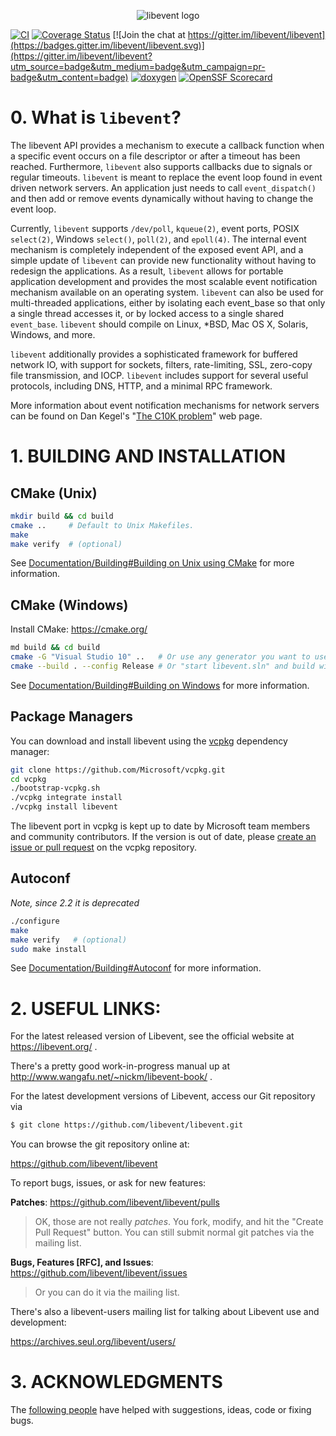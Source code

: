 <p align="center">
  <img src="https://libevent.org/images/libevent3.png" alt="libevent logo"/>
</p>



[![CI](https://github.com/libevent/libevent/actions/workflows/build.yml/badge.svg)](https://github.com/libevent/libevent/actions/workflows/build.yml)
[![Coverage Status](https://coveralls.io/repos/github/libevent/libevent/badge.svg)](https://coveralls.io/github/libevent/libevent)
[![Join the chat at https://gitter.im/libevent/libevent](https://badges.gitter.im/libevent/libevent.svg)](https://gitter.im/libevent/libevent?utm_source=badge&utm_medium=badge&utm_campaign=pr-badge&utm_content=badge)
[![doxygen](https://img.shields.io/badge/doxygen-documentation-blue.svg)](https://libevent.org/doc)
[![OpenSSF Scorecard](https://api.securityscorecards.dev/projects/github.com/libevent/libevent/badge)](https://securityscorecards.dev/viewer/?uri=github.com/libevent/libevent)


# 0. What is `libevent`?

The libevent API provides a mechanism to execute a callback function when a specific event occurs on a file descriptor or after a timeout has been reached. Furthermore, `libevent` also supports callbacks due to signals or regular timeouts.
`libevent` is meant to replace the event loop found in event driven network servers. An application just needs to call `event_dispatch()` and then add or remove events dynamically without having to change the event loop.

Currently, `libevent` supports `/dev/poll`, `kqueue(2)`, event ports, POSIX `select(2)`, Windows `select()`, `poll(2)`, and `epoll(4)`. The internal event mechanism is completely independent of the exposed event API, and a simple update of `libevent` can provide new functionality without having to redesign the applications. As a result, `libevent` allows for portable application development and provides the most scalable event notification mechanism available on an operating system. `libevent` can also be used for multi-threaded applications, either by isolating each event_base so that only a single thread accesses it, or by locked access to a single shared `event_base`. `libevent` should compile on Linux, \*BSD, Mac OS X, Solaris, Windows, and more.

`libevent` additionally provides a sophisticated framework for buffered network IO, with support for sockets, filters, rate-limiting, SSL, zero-copy file transmission, and IOCP. `libevent` includes support for several useful protocols, including DNS, HTTP, and a minimal RPC framework.

More information about event notification mechanisms for network servers can be found on Dan Kegel's "[The C10K problem](http://www.kegel.com/c10k.html)" web page.


# 1. BUILDING AND INSTALLATION

## CMake (Unix)

```sh
mkdir build && cd build
cmake ..     # Default to Unix Makefiles.
make
make verify  # (optional)
```

See [Documentation/Building#Building on Unix using CMake](/Documentation/Building.md#building-on-unix-cmake) for more information.

## CMake (Windows)

Install CMake: <https://cmake.org/>

```sh
md build && cd build
cmake -G "Visual Studio 10" ..   # Or use any generator you want to use. Run cmake --help for a list
cmake --build . --config Release # Or "start libevent.sln" and build with menu in Visual Studio.
```

See [Documentation/Building#Building on Windows](/Documentation/Building.md#building-on-windows) for more information.

## Package Managers

You can download and install libevent using the [vcpkg](https://github.com/Microsoft/vcpkg) dependency manager:
```sh
git clone https://github.com/Microsoft/vcpkg.git
cd vcpkg
./bootstrap-vcpkg.sh
./vcpkg integrate install
./vcpkg install libevent
```

The libevent port in vcpkg is kept up to date by Microsoft team members and community contributors. If the version is out of date, please [create an issue or pull request](https://github.com/Microsoft/vcpkg) on the vcpkg repository.

## Autoconf

*Note, since 2.2 it is deprecated*

```sh
./configure
make
make verify   # (optional)
sudo make install
```

See [Documentation/Building#Autoconf](/Documentation/Building.md#autotools-deprecated) for more information.

# 2. USEFUL LINKS:

For the latest released version of Libevent, see the official website at
<https://libevent.org/> .

There's a pretty good work-in-progress manual up at
   <http://www.wangafu.net/~nickm/libevent-book/> .

For the latest development versions of Libevent, access our Git repository
via

```sh
$ git clone https://github.com/libevent/libevent.git
```

You can browse the git repository online at:

<https://github.com/libevent/libevent>

To report bugs, issues, or ask for new features:

__Patches__: https://github.com/libevent/libevent/pulls
> OK, those are not really _patches_. You fork, modify, and hit the "Create Pull Request" button.
> You can still submit normal git patches via the mailing list.

__Bugs, Features [RFC], and Issues__: https://github.com/libevent/libevent/issues
> Or you can do it via the mailing list.

There's also a libevent-users mailing list for talking about Libevent
use and development: 

<https://archives.seul.org/libevent/users/>

# 3. ACKNOWLEDGMENTS

The [following people](/CONTRIBUTORS.md) have helped with suggestions, ideas,
code or fixing bugs.
